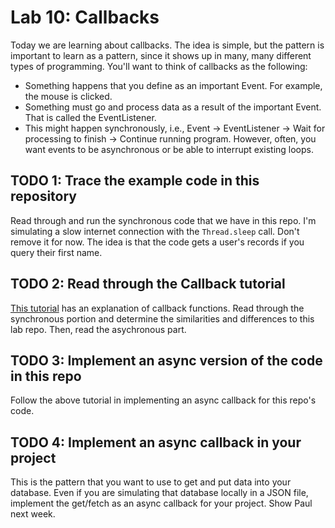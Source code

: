 # Lab 10: Callbacks
Today we are learning about callbacks. The idea is simple, but the pattern is important to learn as a pattern, since it shows up in many, many different types of programming. You'll want to think of callbacks as the following:
- Something happens that you define as an important Event. For example, the mouse is clicked.
- Something must go and process data as a result of the important Event. That is called the EventListener.
- This might happen synchronously, i.e., Event -> EventListener -> Wait for processing to finish -> Continue running program. However, often, you want events to be asynchronous or be able to interrupt existing loops.

## TODO 1: Trace the example code in this repository
Read through and run the synchronous code that we have in this repo. I'm simulating a slow internet connection with the `Thread.sleep` call. Don't remove it for now. The idea is that the code gets a user's records if you query their first name.

## TODO 2: Read through the Callback tutorial
[This tutorial](https://www.baeldung.com/java-callback-functions) has an explanation of callback functions. Read through the synchronous portion and determine the similarities and differences to this lab repo. Then, read the asychronous part.

## TODO 3: Implement an async version of the code in this repo
Follow the above tutorial in implementing an async callback for this repo's code. 

## TODO 4: Implement an async callback in your project
This is the pattern that you want to use to get and put data into your database. Even if you are simulating that database locally in a JSON file, implement the get/fetch as an async callback for your project. Show Paul next week.